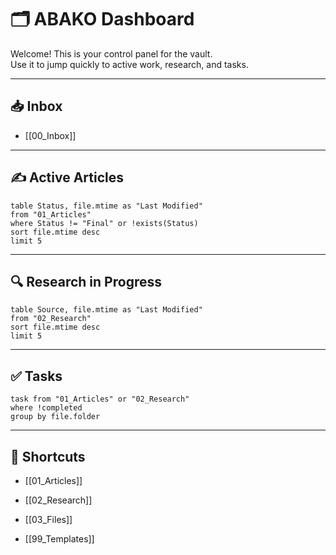 
# 🗂 ABAKO Dashboard

Welcome! This is your control panel for the vault.  
Use it to jump quickly to active work, research, and tasks.

---

## 📥 Inbox

- [[00_Inbox]]
    

---

## ✍️ Active Articles

```dataview
table Status, file.mtime as "Last Modified"
from "01_Articles"
where Status != "Final" or !exists(Status)
sort file.mtime desc
limit 5
```

---

## 🔍 Research in Progress

```dataview
table Source, file.mtime as "Last Modified"
from "02_Research"
sort file.mtime desc
limit 5
```

---

## ✅ Tasks

```dataview
task from "01_Articles" or "02_Research"
where !completed
group by file.folder
```

---

## 🧰 Shortcuts

- [[01_Articles]]
    
- [[02_Research]]
    
- [[03_Files]]
    
- [[99_Templates]]
